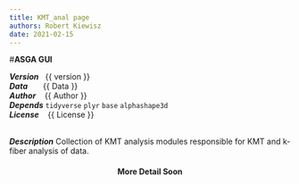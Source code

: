 ```yaml
---
title: KMT_anal page
authors: Robert Kiewisz
date: 2021-02-15
---
```

  <style>
  th {
    display: none;
  }
</style>

#**ASGA GUI**

  ***Version***&nbsp;&nbsp;                      {{ version }} <br/>
  ***Data***&nbsp;&nbsp;&nbsp;&nbsp;&nbsp;&nbsp; {{ Data }} <br/>
  ***Author***&nbsp;&nbsp;&nbsp;                 {{ Author }} <br/>
  ***Depends***                                  `tidyverse` `plyr` `base` `alphashape3d`<br/>
  ***License***&nbsp;&nbsp;&nbsp;                {{ License }}<br/><br/>
  
  ***Description*** Collection of KMT analysis modules responsible for KMT and k-fiber analysis of data. <br/>
  
<center><h4>More Detail Soon</h4></center>